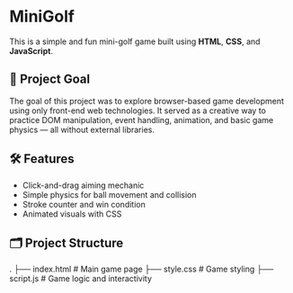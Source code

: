 # MiniGolf

This is a simple and fun mini-golf game built using **HTML**, **CSS**, and **JavaScript**. 

## 🎯 Project Goal

The goal of this project was to explore browser-based game development using only front-end web technologies. It served as a creative way to practice DOM manipulation, event handling, animation, and basic game physics — all without external libraries.

## 🛠️ Features

- Click-and-drag aiming mechanic
- Simple physics for ball movement and collision
- Stroke counter and win condition
- Animated visuals with CSS

## 🗂️ Project Structure

.
├── index.html # Main game page
├── style.css # Game styling
├── script.js # Game logic and interactivity
